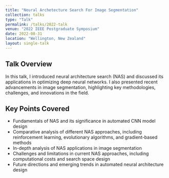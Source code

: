 ```yaml
---
title: "Neural Archetecture Search For Image Segmentation"
collection: talks
type: "Talk"
permalink: /talks/2022-talk
venue: "2022 IEEE Postgraduate Symposium"
date: 2022-08-31
location: "Wellington, New Zealand"
layout: single-talk
---
```



## Talk Overview
In this talk, I introduced neural architecture search (NAS) and discussed its applications in optimizing deep neural networks. I also presented recent advancements in image segmentation, highlighting key methodologies, challenges, and innovations in the field.

## Key Points Covered
- Fundamentals of NAS and its significance in automated CNN model design
- Comparative analysis of different NAS approaches, including reinforcement learning, evolutionary algorithms, and gradient-based methods
- In-depth analysis of NAS applications in image segmentation
- Challenges and limitations in current NAS approaches, including computational costs and search space design
- Future directions and emerging trends in automated neural architecture design

